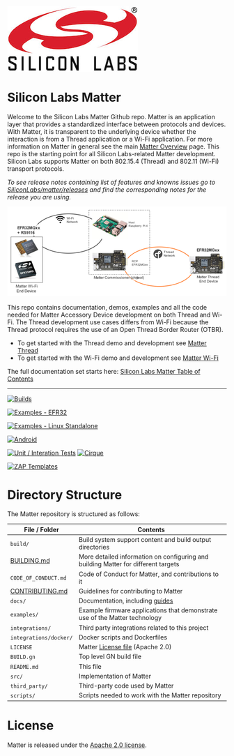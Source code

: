[![Silicon Labs](./docs/silabs/images/silabs-logo.jpg)](https://www.silabs.com)


# Silicon Labs Matter

Welcome to the Silicon Labs Matter Github repo. Matter is an application layer that provides a standardized interface between protocols and devices. With Matter, it is transparent to the underlying device whether the interaction is from a Thread application or a Wi-Fi application. For more information on Matter in general see the main [Matter Overview](https://www.silabs.com/wireless/matter) page. This repo is the starting point for all Silicon Labs-related Matter development. Silicon Labs supports Matter on both 802.15.4 (Thread) and 802.11 (Wi-Fi) transport protocols. 

_To see release notes containing list of features and knowns issues go to [SiliconLabs/matter/releases](https://github.com/SiliconLabs/matter/releases) and find the corresponding notes for the release you are using._

![Silicon Labs](./docs/silabs/images/silicon_labs_matter.png)

This repo contains documentation, demos, examples and all the code needed for Matter Accessory Device development on both Thread and Wi-Fi. The Thread development use cases differs from Wi-Fi because the Thread protocol requires the use of an Open Thread Border Router (OTBR).  

- To get started with the Thread demo and development see [Matter Thread](./docs/silabs/thread/DEMO_OVERVIEW.md)
- To get started with the Wi-Fi demo and development see [Matter Wi-Fi](./docs/silabs/wifi/DEMO_OVERVIEW.md)

The full documentation set starts here: [Silicon Labs Matter Table of Contents](./docs/silabs/README.md)

---


[![Builds](https://github.com/project-chip/connectedhomeip/workflows/Builds/badge.svg)](https://github.com/SiliconLabs/matter/actions/workflows/build.yaml)

[![Examples - EFR32](https://github.com/project-chip/connectedhomeip/workflows/Build%20example%20-%20EFR32/badge.svg)](https://github.com/SiliconLabs/matter/actions/workflows/examples-efr32.yaml)

[![Examples - Linux Standalone](https://github.com/project-chip/connectedhomeip/workflows/Build%20example%20-%20Linux%20Standalone/badge.svg)](https://github.com/SiliconLabs/matter/actions/workflows/examples-linux-standalone.yaml)

[![Android](https://github.com/project-chip/connectedhomeip/workflows/Android/badge.svg)](https://github.com/SiliconLabs/matter/actions/workflows/android.yaml)

[![Unit / Interation Tests](https://github.com/project-chip/connectedhomeip/workflows/Unit%20/%20Interation%20Tests/badge.svg)](https://github.com/SiliconLabs/matter/actions/workflows/unit_integration_test.yaml)
[![Cirque](https://github.com/project-chip/connectedhomeip/workflows/Cirque/badge.svg)](https://github.com/SiliconLabs/matter/actions/workflows/cirque.yaml)

[![ZAP Templates](https://github.com/project-chip/connectedhomeip/workflows/ZAP/badge.svg)](https://github.com/project-chip/connectedhomeip/actions/workflows/zap_templates.yaml)



# Directory Structure

The Matter repository is structured as follows:

| File / Folder                          | Contents                                                                           |
| -------------------------------------- | ---------------------------------------------------------------------------------- |
| `build/`                               | Build system support content and build output directories                          |
| [BUILDING.md](docs/guides/BUILDING.md) | More detailed information on configuring and building Matter for different targets |
| `CODE_OF_CONDUCT.md`                   | Code of Conduct for Matter, and contributions to it                                |
| [CONTRIBUTING.md](./CONTRIBUTING.md)   | Guidelines for contributing to Matter                                              |
| `docs/`                                | Documentation, including [guides](./docs/guides)                                   |
| `examples/`                            | Example firmware applications that demonstrate use of the Matter technology        |
| `integrations/`                        | Third party integrations related to this project                                   |
| `integrations/docker/`                 | Docker scripts and Dockerfiles                                                     |
| `LICENSE`                              | Matter [License file](./LICENSE) (Apache 2.0)                                      |
| `BUILD.gn`                             | Top level GN build file                                                            |
| `README.md`                            | This file                                                                          |
| `src/`                                 | Implementation of Matter                                                           |
| `third_party/`                         | Third-party code used by Matter                                                    |
| `scripts/`                             | Scripts needed to work with the Matter repository                                  |

# License

Matter is released under the [Apache 2.0 license](./LICENSE).
